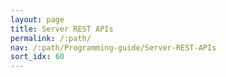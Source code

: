 ```yaml
---
layout: page
title: Server REST APIs
permalink: /:path/
nav: /:path/Programming-guide/Server-REST-APIs
sort_idx: 60
---
```


  <link rel="stylesheet" href="https://cdnjs.cloudflare.com/ajax/libs/swagger-ui/2.1.4/css/screen.min.css">

  <link href='css/custom.css' media='screen' rel='stylesheet' type='text/css'/>

  <script type="text/javascript" src="https://cdnjs.cloudflare.com/ajax/libs/jquery/1.8.0/jquery-1.8.0.min.js"></script>
  <script type="text/javascript" src="https://cdnjs.cloudflare.com/ajax/libs/jquery.ba-bbq/1.2.1/jquery.ba-bbq.min.js"></script>
  <script type="text/javascript" src="https://cdnjs.cloudflare.com/ajax/libs/highlight.js/7.3/highlight.min.js"></script>
  <script type="text/javascript" src="https://libraries.cdnhttps.com/ajax/libs/json-editor/0.7.22/jsoneditor.js"></script>
  <script type="text/javascript" src="https://libraries.cdnhttps.com/ajax/libs/marked/0.3.5/marked.min.js"></script>
  <script type="text/javascript" src="https://libraries.cdnhttps.com/ajax/libs/handlebars.js/2.0.0/handlebars.min.js"></script>
  <script type="text/javascript" src="https://libraries.cdnhttps.com/ajax/libs/underscore.js/1.7.0/underscore-min.js"></script>

  <script src='lib/jquery.wiggle.min.js' type='text/javascript'></script>
  <script src='lib/jquery.slideto.min.js' type='text/javascript'></script>
  <script src='lib/backbone-min.js' type='text/javascript'></script>
  <script src='swagger-ui.min.js' type='text/javascript'></script>

  <script type="text/javascript">
    $(function () {
      window.swaggerUi = new SwaggerUi({
        url: "swagger.json",
        dom_id: "swagger-ui-container",
    defaultModelRendering: 'schema',
    supportedSubmitMethods: ['get', 'post', 'put', 'delete', 'patch'],
        onFailure: function(data) {
          log("Unable to Load SwaggerUI");
        },
    onFailure: function(data) {
          log("debug");
        }
      });
      window.swaggerUi.load();
      function log() {
        if ('console' in window) {
          console.log.apply(console, arguments);
        }
      }
  });
  </script>

<div class="swagger-section">

<div id="message-bar" class="swagger-ui-wrap" data-sw-translate>&nbsp;</div>
<div id="swagger-ui-container" class="swagger-ui-wrap"></div>
</div>
